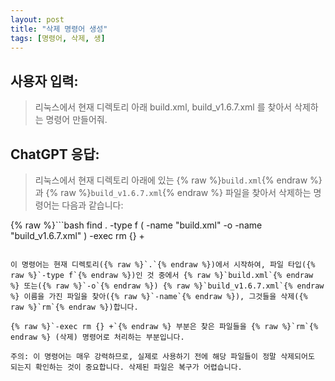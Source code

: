 ```yaml
---
layout: post
title: "삭제 명령어 생성"
tags: [명령어, 삭제, 생]
---
```


## 사용자 입력:
> 리눅스에서  현재 디렉토리 아래 build.xml, build_v1.6.7.xml 를 찾아서 삭제하는 명령어 만들어줘.

## ChatGPT 응답:
> 리눅스에서 현재 디렉토리 아래에 있는 {% raw %}`build.xml`{% endraw %}과 {% raw %}`build_v1.6.7.xml`{% endraw %} 파일을 찾아서 삭제하는 명령어는 다음과 같습니다:

{% raw %}```bash
find . -type f \( -name "build.xml" -o -name "build_v1.6.7.xml" \) -exec rm {} +
```{% endraw %}

이 명령어는 현재 디렉토리({% raw %}`.`{% endraw %})에서 시작하여, 파일 타입({% raw %}`-type f`{% endraw %})인 것 중에서 {% raw %}`build.xml`{% endraw %} 또는({% raw %}`-o`{% endraw %}) {% raw %}`build_v1.6.7.xml`{% endraw %} 이름을 가진 파일을 찾아({% raw %}`-name`{% endraw %}), 그것들을 삭제({% raw %}`rm`{% endraw %})합니다. 

{% raw %}`-exec rm {} +`{% endraw %} 부분은 찾은 파일들을 {% raw %}`rm`{% endraw %} (삭제) 명령어로 처리하는 부분입니다. 

주의: 이 명령어는 매우 강력하므로, 실제로 사용하기 전에 해당 파일들이 정말 삭제되어도 되는지 확인하는 것이 중요합니다. 삭제된 파일은 복구가 어렵습니다.

